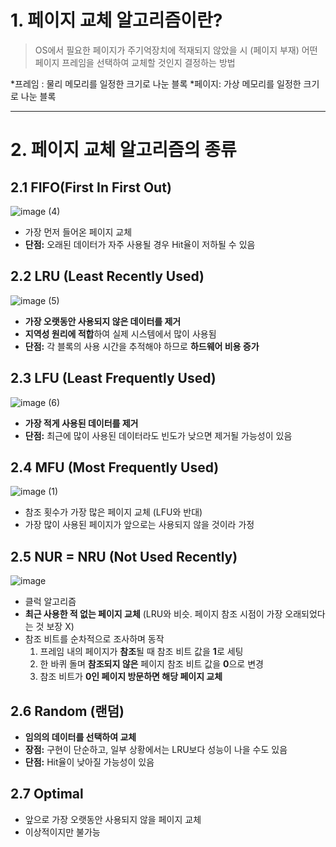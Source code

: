 # 1. 페이지 교체 알고리즘이란?

> OS에서 필요한 페이지가 주기억장치에 적재되지 않았을 시 (페이지 부재) 어떤 페이지 프레임을 선택하여 교체할 것인지 결정하는 방법
> 

*프레임 : 물리 메모리를 일정한 크기로 나눈 블록
*페이지: 가상 메모리를 일정한 크기로 나눈 블록

---

# 2. 페이지 교체 알고리즘의 종류

## 2.1 FIFO(First In First Out)

![image (4)](https://github.com/user-attachments/assets/bcf30217-d3fc-4918-a057-dab4c8e46d58)

- 가장 먼저 들어온 페이지 교체
- **단점:** 오래된 데이터가 자주 사용될 경우 Hit율이 저하될 수 있음

## 2.2 LRU (Least Recently Used)

![image (5)](https://github.com/user-attachments/assets/f209eebc-4aee-4d38-bf3d-a3e04a40dbb0)

- **가장 오랫동안 사용되지 않은 데이터를 제거**
- **지역성 원리에 적합**하여 실제 시스템에서 많이 사용됨
- **단점:** 각 블록의 사용 시간을 추적해야 하므로 **하드웨어 비용 증가**

## 2.3 LFU (Least Frequently Used)

![image (6)](https://github.com/user-attachments/assets/3c69c937-5f64-49cc-8ee3-f30aa57a497a)

- **가장 적게 사용된 데이터를 제거**
- **단점:** 최근에 많이 사용된 데이터라도 빈도가 낮으면 제거될 가능성이 있음

## 2.4 MFU (Most Frequently Used)

![image (1)](https://github.com/user-attachments/assets/f0377ae5-03ad-440e-9bbf-89f01eb7a16b)

- 참조 횟수가 가장 많은 페이지 교체 (LFU와 반대)
- 가장 많이 사용된 페이지가 앞으로는 사용되지 않을 것이라 가정

## 2.5 NUR = NRU (Not Used Recently)

![image](https://github.com/user-attachments/assets/72b5138d-5d34-4bc4-8da3-2375c2b182cd)

- 클럭 알고리즘
- **최근 사용한 적 없는 페이지 교체** (LRU와 비슷. 페이지 참조 시점이 가장 오래되었다는 것 보장 X)
- 참조 비트를 순차적으로 조사하며 동작
    1. 프레임 내의 페이지가 **참조**될 때 참조 비트 값을 **1**로 세팅
    2. 한 바퀴 돌며 **참조되지 않은** 페이지 참조 비트 값을 **0**으로 변경
    3. 참조 비트가 **0인 페이지 방문하면 해당 페이지 교체**

## 2.6 Random (랜덤)

- **임의의 데이터를 선택하여 교체**
- **장점:** 구현이 단순하고, 일부 상황에서는 LRU보다 성능이 나을 수도 있음
- **단점:** Hit율이 낮아질 가능성이 있음

## 2.7 Optimal

- 앞으로 가장 오랫동안 사용되지 않을 페이지 교체
- 이상적이지만 불가능
